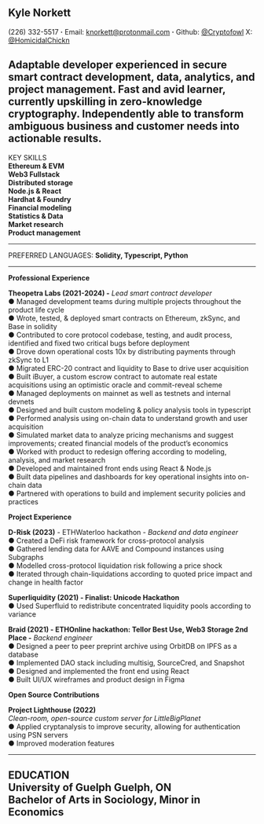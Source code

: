 **Kyle Norkett**  
---

(226) 332-5517 **·** Email: [knorkett@protonmail.com](mailto:knorkett@protonmail.com) **·** Github: [@Cryptofowl](https://github.com/Cryptofowl) X: [@HomicidalChickn](https://x.com/HomicidalChickn)

Adaptable developer experienced in secure smart contract development, data, analytics, and project management. Fast and avid learner, currently upskilling in zero-knowledge cryptography. Independently able to transform ambiguous business and customer needs into actionable results.  
---

KEY SKILLS  
**Ethereum & EVM**  
**Web3 Fullstack**  
**Distributed storage**  
**Node.js & React**  
**Hardhat & Foundry**  
**Financial modeling**  
**Statistics & Data**  
**Market research**  
**Product management**

---

PREFERRED LANGUAGES:       **Solidity, Typescript, Python**

---

**Professional Experience**

**Theopetra Labs (2021-2024) \-** *Lead smart contract developer*  
**●** Managed development teams during multiple projects throughout the product life cycle  
**●** Wrote, tested, & deployed smart contracts on Ethereum, zkSync, and Base in solidity  
**●** Contributed to core protocol codebase, testing, and audit process, identified and fixed two critical bugs before deployment  
**●** Drove down operational costs 10x by distributing payments through zkSync to L1  
**●** Migrated ERC-20 contract and liquidity to Base to drive user acquisition  
**●** Built iBuyer, a custom escrow contract to automate real estate acquisitions using an optimistic oracle and commit-reveal scheme  
**●** Managed deployments on mainnet as well as testnets and internal devnets  
**●** Designed and built custom modeling & policy analysis tools in typescript  
**●** Performed analysis using on-chain data to understand growth and user acquisition  
**●** Simulated market data to analyze pricing mechanisms and suggest improvements; created financial models of the product’s economics  
**●** Worked with product to redesign offering according to modeling, analysis, and market research  
**●** Developed and maintained front ends using React & Node.js  
**●** Built data pipelines and dashboards for key operational insights into on-chain data  
**●** Partnered with operations to build and implement security policies and practices

**Project Experience**

**D-Risk (2023)** \- ETHWaterloo hackathon \- *Backend and data engineer*  
● Created a DeFi risk framework for cross-protocol analysis  
● Gathered lending data for AAVE and Compound instances using Subgraphs   
● Modelled cross-protocol liquidation risk following a price shock  
● Iterated through chain-liquidations according to quoted price impact and change in health factor

**Superliquidity (2021) \- Finalist: Unicode Hackathon**  
● Used Superfluid to redistribute concentrated liquidity pools according to variance

**Braid (2021) \- ETHOnline hackathon: Tellor Best Use, Web3 Storage 2nd Place \-** *Backend engineer*  
● Designed a peer to peer preprint archive using OrbitDB on IPFS as a database  
● Implemented DAO stack including multisig, SourceCred, and Snapshot  
● Designed and implemented the front end using React  
● Built UI/UX wireframes and product design in Figma

**Open Source Contributions**

**Project Lighthouse (2022)**  
*Clean-room, open-source custom server for LittleBigPlanet*  
● Applied cryptanalysis to improve security, allowing for authentication using PSN servers  
● Improved moderation features 

---

**EDUCATION**   
University of Guelph								Guelph, ON  
Bachelor of Arts in Sociology, Minor in Economics  
---

